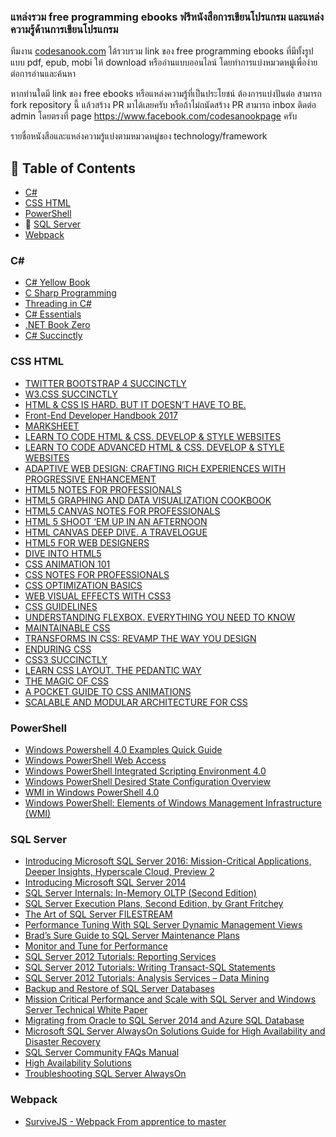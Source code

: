 ### แหล่งรวม free programming ebooks ฟรีหนังสือการเขียนโปรแกรม และแหล่งความรู้ด้านการเขียนโปรแกรม

ทีมงาน [codesanook.com](https://www.codesanook.com) ได้รวบรวม link ของ free programming ebooks ที่มีทั้งรูปแบบ pdf, epub, mobi ให้ download
หรืออ่านแบบออนไลน์ โดยทำการแบ่งหมวดหมู่เพื่อง่ายต่อการอ่านและค้นหา

หากท่านใดมี link ของ free ebooks หรือแหล่งความรู้ที่เป็นประโยชน์ ต้องการแบ่งปันต่อ 
สามารถ fork repository นี้ แล้วสร้าง PR มาได้เลยครับ 
หรือถ้าไม่ถนัดสร้าง PR สามารถ inbox ติดต่อ admin โดยตรงที่ page https://www.facebook.com/codesanookpage ครับ

รายชื่อหนังสือและแหล่งความรู้แบ่งตามหมวดหมู่ของ technology/framework

## :blue_book: Table of Contents
- [C#](#c)
- [CSS HTML](#css-html)
- [PowerShell](#powershell)
- 💾 [SQL Server](#sql-server)
- [Webpack](#webpack)

### C#
- [C# Yellow Book](http://www.csharpcourse.com/)
- [C Sharp Programming](http://en.wikibooks.org/wiki/C_Sharp_Programming)
- [Threading in C#](http://www.albahari.com/threading/)
- [C# Essentials](http://www.techotopia.com/index.php/C_Sharp_Essentials)
- [.NET Book Zero](http://www.charlespetzold.com/dotnet/)
- [C# Succinctly](https://www.syncfusion.com/ebooks/csharp)

### CSS HTML
- [TWITTER BOOTSTRAP 4 SUCCINCTLY](https://www.syncfusion.com/ebooks/twitterbootstrap4-succinctly)
- [W3.CSS SUCCINCTLY](https://www.syncfusion.com/ebooks/w3_css_succinctly)
- [HTML & CSS IS HARD. BUT IT DOESN’T HAVE TO BE.](https://internetingishard.com/html-and-css/)
- [Front-End Developer Handbook 2017 ](https://legacy.gitbook.com/book/frontendmasters/front-end-handbook-2017/details)
- [MARKSHEET](https://marksheet.io/)
- [LEARN TO CODE HTML & CSS. DEVELOP & STYLE WEBSITES](https://learn.shayhowe.com/html-css/)
- [LEARN TO CODE ADVANCED HTML & CSS. DEVELOP & STYLE WEBSITES](https://learn.shayhowe.com/advanced-html-css/)
- [ADAPTIVE WEB DESIGN: CRAFTING RICH EXPERIENCES WITH PROGRESSIVE ENHANCEMENT](https://adaptivewebdesign.info/1st-edition/read/chapter-3.html)
- [HTML5 NOTES FOR PROFESSIONALS](https://goalkicker.com/HTML5Book/)
- [HTML5 GRAPHING AND DATA VISUALIZATION COOKBOOK](https://www.packtpub.com/free-ebooks/html5-data-visualization-cookbook)
- [HTML5 CANVAS NOTES FOR PROFESSIONALS](https://goalkicker.com/HTML5CanvasBook/)
- [HTML 5 SHOOT ‘EM UP IN AN AFTERNOON](https://leanpub.com/html5shootemupinanafternoon/read)
- [HTML CANVAS DEEP DIVE. A TRAVELOGUE](https://joshondesign.com/p/books/canvasdeepdive/title.html)
- [HTML5 FOR WEB DESIGNERS](https://html5forwebdesigners.com/)
- [DIVE INTO HTML5](https://diveintohtml5.info/index.html)
- [CSS ANIMATION 101](https://cssanimation.rocks/css-animation-101/)
- [CSS NOTES FOR PROFESSIONALS](https://goalkicker.com/CSSBook/)
- [CSS OPTIMIZATION BASICS](https://leanpub.com/css-optimization-basics)
- [WEB VISUAL EFFECTS WITH CSS3](https://leanpub.com/web-visual-effects-with-css3/read)
- [CSS GUIDELINES](https://cssguidelin.es/)
- [UNDERSTANDING FLEXBOX. EVERYTHING YOU NEED TO KNOW](https://ohansemmanuel.github.io/uf_download.html)
- [MAINTAINABLE CSS](https://maintainablecss.com/)
- [TRANSFORMS IN CSS: REVAMP THE WAY YOU DESIGN](https://www.oreilly.com/free/transforms-in-css.csp)
- [ENDURING CSS](https://ecss.io/preface.html)
- [CSS3 SUCCINCTLY](https://www.syncfusion.com/ebooks/css3)
- [LEARN CSS LAYOUT. THE PEDANTIC WAY](http://book.mixu.net/css/index.html)
- [THE MAGIC OF CSS](https://adamschwartz.co/magic-of-css/)
- [A POCKET GUIDE TO CSS ANIMATIONS](https://cssanimationspocketguide.com/)
- [SCALABLE AND MODULAR ARCHITECTURE FOR CSS](http://smacss.com/)

### PowerShell
- [Windows Powershell 4.0 Examples Quick Guide](http://ligman.me/1omCrM6)
- [Windows PowerShell Web Access](http://ligman.me/1j5aDhH)
- [Windows PowerShell Integrated Scripting Environment 4.0](http://ligman.me/1n3mkVY)
- [Windows PowerShell Desired State Configuration Overview](http://ligman.me/1vKOGot)
- [WMI in Windows PowerShell 4.0](http://ligman.me/1H7bxTv)
- [Windows PowerShell: Elements of Windows Management Infrastructure (WMI)](http://ligman.me/1G0DEjb)

### SQL Server 
- [Introducing Microsoft SQL Server 2016: Mission-Critical Applications, Deeper Insights, Hyperscale Cloud, Preview 2](http://ligman.me/29fJpEc)
- [Introducing Microsoft SQL Server 2014](http://ligman.me/29fJA2g)
- [SQL Server Internals: In-Memory OLTP (Second Edition)](https://www.red-gate.com/library/sql-server-internals-in-memory-oltp)
- [SQL Server Execution Plans, Second Edition, by Grant Fritchey](http://download.red-gate.com/ebooks/SQL/eBOOK_SQLServerExecutionPlans_2Ed_G_Fritchey.pdf)
- [The Art of SQL Server FILESTREAM](http://assets.red-gate.com/community/books/art-of-ss-filestream.pdf)
- [Performance Tuning With SQL Server Dynamic Management Views](http://assets.red-gate.com/community/books/performance-tuning-with-dmvs.pdf)
- [Brad’s Sure Guide to SQL Server Maintenance Plans](http://assets.red-gate.com/community/books/sql-server-maintenance-plans-brad-ebook.pdf)
- [Monitor and Tune for Performance](http://aka.ms/684751epub)
- [SQL Server 2012 Tutorials: Reporting Services](http://ligman.me/14gkBRc)
- [SQL Server 2012 Tutorials: Writing Transact-SQL Statements](http://ligman.me/13QdHDb)
- [SQL Server 2012 Tutorials: Analysis Services – Data Mining](http://ligman.me/OueFPb)
- [Backup and Restore of SQL Server Databases](http://ligman.me/Oufwzg)
- [Mission Critical Performance and Scale with SQL Server and Windows Server Technical White Paper](http://ligman.me/1S1i4C0)
- [Migrating from Oracle to SQL Server 2014 and Azure SQL Database](http://ligman.me/1ReR3Qq)
- [Microsoft SQL Server AlwaysOn Solutions Guide for High Availability and Disaster Recovery](http://ligman.me/Oue0NG)
- [SQL Server Community FAQs Manual](http://ligman.me/15fXTHQ)
- [High Availability Solutions](http://ligman.me/14HcD5O)
- [Troubleshooting SQL Server AlwaysOn](http://ligman.me/1sl39Hs)

### Webpack
- [SurviveJS - Webpack From apprentice to master](https://survivejs.com/webpack/foreword/)

